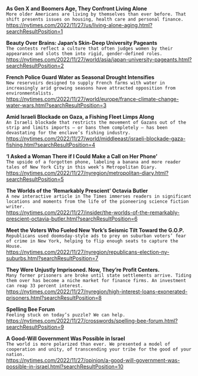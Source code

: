 **As Gen X and Boomers Age, They Confront Living Alone**\
`More older Americans are living by themselves than ever before. That shift presents issues on housing, health care and personal finance.`\
https://nytimes.com/2022/11/27/us/living-alone-aging.html?searchResultPosition=1

**Beauty Over Brains: Japan’s Skin-Deep University Pageants**\
`The contests reflect a culture that often judges women by their appearance and slots them into rigid, gender-defined roles.`\
https://nytimes.com/2022/11/27/world/asia/japan-university-pageants.html?searchResultPosition=2

**French Police Guard Water as Seasonal Drought Intensifies**\
`New reservoirs designed to supply French farms with water in increasingly arid growing seasons have attracted opposition from environmentalists.`\
https://nytimes.com/2022/11/27/world/europe/france-climate-change-water-wars.html?searchResultPosition=3

**Amid Israeli Blockade on Gaza, a Fishing Fleet Limps Along**\
`An Israeli blockade that restricts the movement of Gazans out of the strip and limits imports — or bans them completely — has been devastating for the enclave’s fishing industry.`\
https://nytimes.com/2022/11/27/world/middleeast/israeli-blockade-gaza-fishing.html?searchResultPosition=4

**‘I Asked a Woman There if I Could Make a Call on Her Phone’**\
`The upside of a forgotten phone, labeling a banana and more reader tales of New York City in this week’s Metropolitan Diary.`\
https://nytimes.com/2022/11/27/nyregion/metropolitan-diary.html?searchResultPosition=5

**The Worlds of the ‘Remarkably Prescient’ Octavia Butler**\
`A new interactive article in The Times immerses readers in significant locations and moments from the life of the pioneering science fiction writer.`\
https://nytimes.com/2022/11/27/insider/the-worlds-of-the-remarkably-prescient-octavia-butler.html?searchResultPosition=6

**Meet the Voters Who Fueled New York’s Seismic Tilt Toward the G.O.P.**\
`Republicans used doomsday-style ads to prey on suburban voters’ fear of crime in New York, helping to flip enough seats to capture the House.`\
https://nytimes.com/2022/11/27/nyregion/republicans-election-ny-suburbs.html?searchResultPosition=7

**They Were Unjustly Imprisoned. Now, They’re Profit Centers.**\
`Many former prisoners are broke until state settlements arrive. Tiding them over has become a niche market for finance firms. An investment can reap 33 percent interest.`\
https://nytimes.com/2022/11/27/nyregion/high-interest-loans-exonerated-prisoners.html?searchResultPosition=8

**Spelling Bee Forum**\
`Feeling stuck on today’s puzzle? We can help.`\
https://nytimes.com/2022/11/27/crosswords/spelling-bee-forum.html?searchResultPosition=9

**A Good-Will Government Was Possible in Israel**\
`The world is more polarized than ever. We presented a model of cooperation and unity, of transcending your tribe for the good of your nation.`\
https://nytimes.com/2022/11/27/opinion/a-good-will-government-was-possible-in-israel.html?searchResultPosition=10


